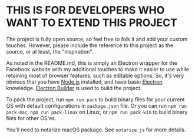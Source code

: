 # THIS IS FOR DEVELOPERS WHO WANT TO EXTEND THIS PROJECT #

The project is fully open source, so feel free to folk it and add your custom touches. However, please include the reference to this project as the source, or at least, the "inspiration".

As noted in the README.md, this is simply an Electron wrapper for the Facebook website with my additional touches to make it easier to use while retaining most of browser features, such as editable options. So, it's very obvious that you have [Node.js](https://nodejs.org/) installed, and have basic [Electron](https://www.electronjs.org/) knowledge. [Electron Builder](https://www.electron.build/) is used to build the project.

To pack the project, run `npm run pack` to build binary files for your current OS with default configurations in `package.json` file. Or you can run `npm run pack-mac`, `npm run pack-linux` on Linux, or `npm run pack-win` to build binary files for other OS'es.

You'll need to notarize macOS package. See `notarize.js` for more details.